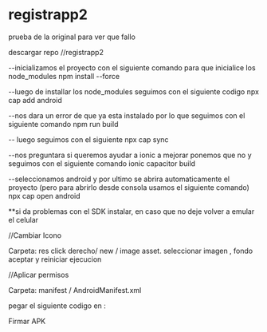 # registrapp2
prueba de la original para ver que fallo





































descargar repo
//registrapp2



--inicializamos el proyecto con el siguiente comando para que inicialice los node_modules
npm install --force

--luego de installar los node_modules seguimos con el siguiente codigo
npx cap add android

--nos dara un error de que ya esta instalado por lo que seguimos con el siguiente comando
npm run build

-- luego seguimos con el siguiente
npx cap sync

--nos preguntara si queremos ayudar a ionic a mejorar ponemos que no y seguimos con el siguiente comando
ionic capacitor build

--seleccionamos android y por ultimo se abrira automaticamente el proyecto (pero para abrirlo desde consola usamos el siguiente comando)
npx cap open android




**si da problemas con el SDK instalar, en caso que no deje volver a emular el celular

//Cambiar Icono

Carpeta: res click derecho/ new / image asset.
seleccionar imagen , fondo aceptar y  reiniciar ejecucion

//Aplicar permisos

Carpeta: manifest / AndroidManifest.xml

pegar el siguiente codigo en :

   <uses-permission android:name="android.permission.INTERNET" />
  <uses-permission android:name="android.permission.ACCESS_COARSE_LOCATION" />
  <uses-permission android:name="android.permission.ACCESS_FINE_LOCATION" />
  <uses-feature android:name="android.hardware.camera" />
  <uses-permission android:name="android.permission.CAMERA" />
  <uses-feature android:name="android.hardware.camera.autofocus" />
  <uses-feature android:name="android.hardware.camera.flash" />
  <uses-permission android:name="android.permission.WRITE_EXTERNAL_STORAGE" />

Firmar APK

